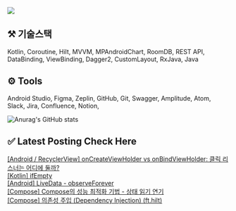


<a href="mailto:bvegemilb@gmail.com" target="_blank"><img src="https://img.shields.io/badge/Gmail-c5221f?style=flat-square&logo=Gmail&logoColor=white"/></a>



## ⚒️ 기술스택

Kotlin, Coroutine, Hilt, MVVM, MPAndroidChart, RoomDB, REST API, DataBinding, ViewBinding, Dagger2, CustomLayout, RxJava, Java




## ⚙️ Tools

Android Studio, Figma, Zeplin, GitHub, Git, Swagger, Amplitude, Atom, Slack, Jira, Confluence, Notion,




![Anurag's GitHub stats](https://github-readme-stats.vercel.app/api?username=eunie9498&show_icons=true&theme=radical)



## ✅  Latest Posting Check Here 

[[Android / RecyclerView] onCreateViewHolder vs onBindViewHolder: 클릭 리스너는 어디에 둘까?](https://kong-droid.com/entry/Android-RecyclerView-onCreateViewHolder-vs-onBindViewHolder-%ED%81%B4%EB%A6%AD-%EB%A6%AC%EC%8A%A4%EB%84%88%EB%8A%94-%EC%96%B4%EB%94%94%EC%97%90-%EB%91%98%EA%B9%8C) <br>[[Kotlin] ifEmpty](https://kong-droid.com/entry/Kotlin-ifEmpty) <br>[[Android] LiveData - observeForever](https://kong-droid.com/entry/Android-LiveData-observeForever) <br>[[Compose] Compose의 성능 최적화 기법 - 상태 읽기 연기](https://kong-droid.com/entry/Compose-Compose%EC%9D%98-%EC%84%B1%EB%8A%A5-%EC%B5%9C%EC%A0%81%ED%99%94-%EA%B8%B0%EB%B2%95-%EC%83%81%ED%83%9C-%EC%9D%BD%EA%B8%B0-%EC%97%B0%EA%B8%B0) <br>[[Compose] 의존성 주입 (Dependency Injection) (ft.hilt)](https://kong-droid.com/entry/Compose-%EC%9D%98%EC%A1%B4%EC%84%B1-%EC%A3%BC%EC%9E%85-Dependency-Injection-fthilt-1) <br>